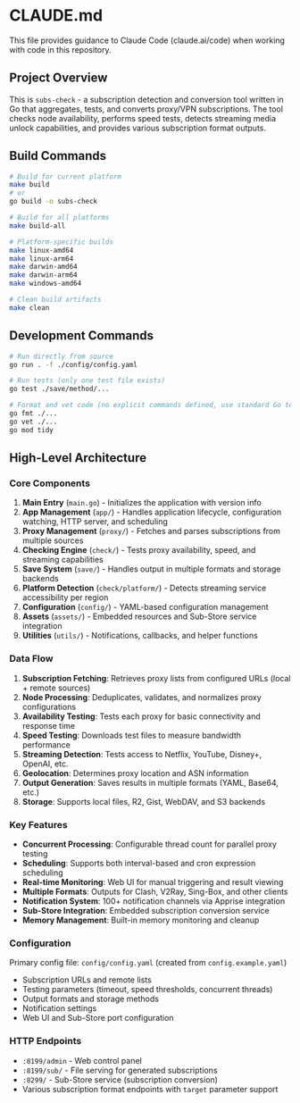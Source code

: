 # CLAUDE.md

This file provides guidance to Claude Code (claude.ai/code) when working with code in this repository.

## Project Overview

This is `subs-check` - a subscription detection and conversion tool written in Go that aggregates, tests, and converts proxy/VPN subscriptions. The tool checks node availability, performs speed tests, detects streaming media unlock capabilities, and provides various subscription format outputs.

## Build Commands

```bash
# Build for current platform
make build
# or
go build -o subs-check

# Build for all platforms
make build-all

# Platform-specific builds
make linux-amd64
make linux-arm64  
make darwin-amd64
make darwin-arm64
make windows-amd64

# Clean build artifacts
make clean
```

## Development Commands

```bash
# Run directly from source
go run . -f ./config/config.yaml

# Run tests (only one test file exists)
go test ./save/method/...

# Format and vet code (no explicit commands defined, use standard Go tools)
go fmt ./...
go vet ./...
go mod tidy
```

## High-Level Architecture

### Core Components

1. **Main Entry** (`main.go`) - Initializes the application with version info
2. **App Management** (`app/`) - Handles application lifecycle, configuration watching, HTTP server, and scheduling
3. **Proxy Management** (`proxy/`) - Fetches and parses subscriptions from multiple sources
4. **Checking Engine** (`check/`) - Tests proxy availability, speed, and streaming capabilities
5. **Save System** (`save/`) - Handles output in multiple formats and storage backends
6. **Platform Detection** (`check/platform/`) - Detects streaming service accessibility per region
7. **Configuration** (`config/`) - YAML-based configuration management
8. **Assets** (`assets/`) - Embedded resources and Sub-Store service integration
9. **Utilities** (`utils/`) - Notifications, callbacks, and helper functions

### Data Flow

1. **Subscription Fetching**: Retrieves proxy lists from configured URLs (local + remote sources)
2. **Node Processing**: Deduplicates, validates, and normalizes proxy configurations  
3. **Availability Testing**: Tests each proxy for basic connectivity and response time
4. **Speed Testing**: Downloads test files to measure bandwidth performance
5. **Streaming Detection**: Tests access to Netflix, YouTube, Disney+, OpenAI, etc.
6. **Geolocation**: Determines proxy location and ASN information
7. **Output Generation**: Saves results in multiple formats (YAML, Base64, etc.)
8. **Storage**: Supports local files, R2, Gist, WebDAV, and S3 backends

### Key Features

- **Concurrent Processing**: Configurable thread count for parallel proxy testing
- **Scheduling**: Supports both interval-based and cron expression scheduling
- **Real-time Monitoring**: Web UI for manual triggering and result viewing
- **Multiple Formats**: Outputs for Clash, V2Ray, Sing-Box, and other clients
- **Notification System**: 100+ notification channels via Apprise integration
- **Sub-Store Integration**: Embedded subscription conversion service
- **Memory Management**: Built-in memory monitoring and cleanup

### Configuration

Primary config file: `config/config.yaml` (created from `config.example.yaml`)

- Subscription URLs and remote lists
- Testing parameters (timeout, speed thresholds, concurrent threads)
- Output formats and storage methods
- Notification settings
- Web UI and Sub-Store port configuration

### HTTP Endpoints

- `:8199/admin` - Web control panel
- `:8199/sub/` - File serving for generated subscriptions  
- `:8299/` - Sub-Store service (subscription conversion)
- Various subscription format endpoints with `target` parameter support

